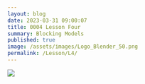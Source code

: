 ```yaml
---
layout: blog
date: 2023-03-31 09:00:07
title: 0004 Lesson Four
summary: Blocking Models
published: true
image: /assets/images/Logo_Blender_50.png
permalink: /Lesson/L4/
---
```


![]( /KAPE-learn/assets/images/blocking-setup.png  )

<script src="https://gist.github.com/urbanistica/aafbd878a8cf3ecae980afc2ddd1d22e.js"></script>